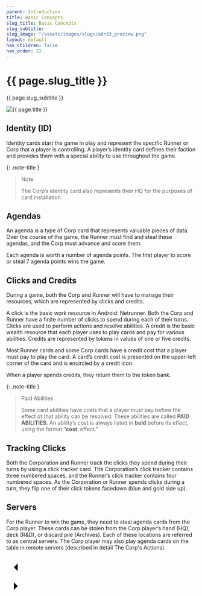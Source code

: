 ```yaml
---
parent: Introduction
title: Basic Concepts
slug_title: Basic Concepts
slug_subtitle:
slug_image: "/assets/images/slugs/adn33_preview.png"
layout: default
has_children: false
nav_order: 22
---
```

<div class="slug">
    <div class="title-container">
        <h1 class="page-slug_title">{{ page.slug_title }}</h1>
        <p class="page-slug_subtitle">{{ page.slug_subtitle }}</p>
    </div>
    <div class="image-container faded-left">
        <img src="{{ page.slug_image | relative_url }}" alt="{{ page.title }}" />
    </div>
</div>

## Identity (ID)
Identity cards start the game in play and represent the specific Runner or Corp that a player is controlling. A player’s identity card defines their faction and provides them with a special ability to use throughout the game.

{: .note-title }
> Note
>
> The Corp’s identity card also represents their HQ for the purposes of card installation.

## Agendas
An agenda is a type of Corp card that represents valuable pieces of data. Over the course of the game, the Runner must find and steal these agendas, and the Corp must advance and score them.

Each agenda is worth a number of agenda points. The first player to score or steal 7 agenda points wins the game.

## Clicks and Credits
During a game, both the Corp and Runner will have to manage their resources, which are represented by clicks and credits.

A click is the basic work resource in Android: Netrunner. Both the Corp and Runner have a finite number of clicks to spend during each of their turns. Clicks are used to perform actions and resolve abilities. A credit is the basic wealth resource that each player uses to
play cards and pay for various abilities. Credits are represented by tokens in values of one or five credits.

Most Runner cards and some Corp cards have a credit cost that a player must pay to play the card. A card’s credit cost is presented on
the upper-left corner of the card and is encircled by a credit icon.

When a player spends credits, they return them to the token bank.

{: .note-title }
> Paid Abilities
>
> Some card abilities have costs that a player must pay before the effect of that ability can be resolved. These abilities are called **PAID ABILITIES**. An ability’s cost is always listed in **bold** before its effect, using the format “**cost**: effect."

## Tracking Clicks
Both the Corporation and Runner track the clicks they spend during their turns by using a click tracker card. The Corporation’s click
tracker contains three numbered spaces, and the Runner’s click tracker contains four numbered spaces. As the Corporation or Runner spends clicks during a turn, they flip one of their click tokens facedown (blue and gold side up).

## Servers
For the Runner to win the game, they need to steal agenda cards from the Corp player. These cards can be stolen from the Corp player’s hand (HQ), deck (R&D), or discard pile (Archives). Each of these locations are referred to as central servers. The Corp player may also play agenda cards on the table in remote servers (described in detail The Corp's Actions).


<div class="nav-buttons">
  <!-- Previous Button -->
  <a href="/docs/example" class="nav-button" aria-label="Previous page">
    <div class="nav-item">
      <svg xmlns="http://www.w3.org/2000/svg" width="50" height="50" viewBox="0 0 50 50">
        <path d="M30 20L20 30L30 40" />
      </svg>
    </div>
  </a>

  <!-- Next Button -->
  <a href="/docs/introduction/playing" class="nav-button" aria-label="Next page">
    <div class="nav-item">
      <svg xmlns="http://www.w3.org/2000/svg" width="50" height="50" viewBox="0 0 50 50">
        <path d="M20 20L30 30L20 40" />
      </svg>
    </div>
  </a>
</div>
